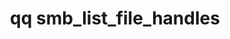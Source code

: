 ---
category: smb
command: smb_list_file_handles
keywords: qq, qq_cli, smb_list_file_handles
optional_options:
- alternate: []
  help: Max files to return per request.
  name: --page-size
  required: false
- alternate: []
  help: "\n                Limits results to the specified file, as returned from\
    \ a command like\n                fs_file_get_attr or fs_read_dir.\n         \
    \       "
  name: --file-number
  required: false
- alternate:
  - --resolve-paths
  help: Returns the primary path of the opened file.
  name: -p
  required: false
- alternate: []
  help: Path to file
  name: --path
  required: false
permalink: /qq-cli-command-guide/smb/smb_list_file_handles.html
positional_options: []
sidebar: qq_cli_command_reference_sidebar
summary: This section explains how to use the <code>qq smb_list_file_handles</code>
  command.
synopsis: List SMB open file handles
title: qq smb_list_file_handles
usage: qq smb_list_file_handles [-h] [--page-size PAGE_SIZE] [--file-number FILE_NUMBER]
  [-p] [--path PATH]

---